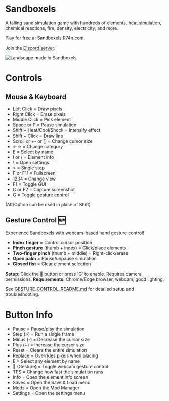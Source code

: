 # Sandboxels
A falling sand simulation game with hundreds of elements, heat simulation, chemical reactions, fire, density, electricity, and more.

Play for free at [Sandboxels.R74n.com](https://sandboxels.r74n.com/).

Join the [Discord server](https://discord.com/invite/ejUc6YPQuS).

![Landscape made in Sandboxels](https://raw.githubusercontent.com/R74nCom/sandboxels/main/icons/cover-3840x1240px-text.png)
 
# Controls

## Mouse & Keyboard
 * Left Click = Draw pixels
 * Right Click = Erase pixels
 * Middle Click = Pick element
 * Space or P = Pause simulation
 * Shift + Heat/Cool/Shock = Intensify effect
 * Shift + Click = Draw line
 * Scroll or +- or [] = Change cursor size
 * ←→ = Change category
 * E = Select by name
 * I or / = Element info
 * \ = Open settings
 * &gt; = Single step
 * F or F11 = Fullscreen
 * 1234 = Change view
 * F1 = Toggle GUI
 * C or F2 = Capture screenshot
 * G = Toggle gesture control

(Alt/Option can be used in place of Shift)

## Gesture Control 🆕
Experience Sandboxels with webcam-based hand gesture control!

 * **Index finger** = Control cursor position
 * **Pinch gesture** (thumb + index) = Click/place elements
 * **Two-finger pinch** (thumb + middle) = Right-click/erase
 * **Open palm** = Pause/unpause simulation
 * **Closed fist** = Clear element selection

**Setup**: Click the 👋 button or press 'G' to enable. Requires camera permissions.
**Requirements**: Chrome/Edge browser, webcam, good lighting.

See [GESTURE_CONTROL_README.md](GESTURE_CONTROL_README.md) for detailed setup and troubleshooting.

# Button Info
 * Pause           =  Pause/play the simulation
 * Step (&gt;)     =  Run a single frame
 * Minus (-)       =  Decrease the cursor size
 * Plus  (+)       =  Increase the cursor size
 * Reset           =  Clears the entire simulation
 * Replace         =  Overrides pixels when placing
 * E               =  Select any element by name
 * 👋 (Gesture)    =  Toggle webcam gesture control
 * TPS             =  Change how fast the simulation runs
 * Info            =  Open the element info screen
 * Saves           =  Open the Save & Load menu
 * Mods            =  Open the Mod Manager
 * Settings        =  Open the settings menu
